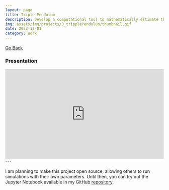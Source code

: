 ```yaml
---
layout: page
title: Triple Pendulum
description: Develop a computational tool to mathematically estimate the motion of a triple pendulum.
img: assets/img/projects/3_tripplePendulum/thumbnail.gif
date: 2023-12-01
category: Work
---
```


[Go Back](/projects)

### Presentation

<div style="position: relative; padding-bottom: 56.25%; height: 0; overflow: hidden;">
  <iframe src="https://docs.google.com/presentation/d/e/2PACX-1vQD8Bv8UT3Fp_5f0X0E0Q3AovJv2gMtzDcgmKPe5MYDeZJKBZLkUKRSHD60gsbpRA/pub?start=true&loop=true&delayms=3000" frameborder="0" style="position: absolute; top: 0; left: 0; width: 100%; height: 100%;" allowfullscreen="true" mozallowfullscreen="true" webkitallowfullscreen="true"></iframe>
</div>
---

I am planning to make this project open source, allowing others to run simulations with their own parameters. Until then, you can try out the Jupyter Notebook available in my GitHub [repository](https://github.com/geunee20/Tripple_Pendulum_Simulation).
